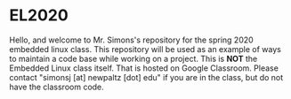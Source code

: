 # EL2020

Hello, and welcome to Mr. Simons's repository for the spring 2020 embedded linux class.  This repository will be used as an example of ways to maintain a code base while working on a project. This is **NOT** the Embedded Linux class itself.  That is hosted on Google Classroom.  Please contact "simonsj [at] newpaltz [dot] edu" if you are in the class, but do not have the classroom code.
